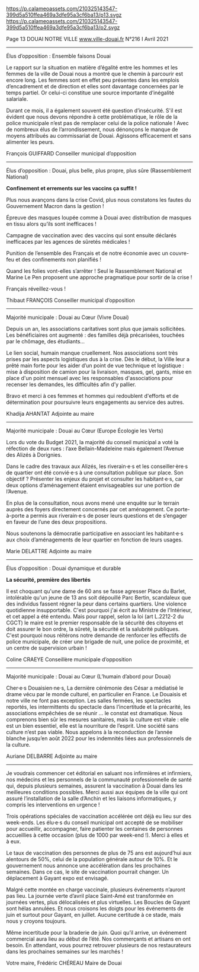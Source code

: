 https://p.calameoassets.com/210325143547-399d5a510ffea469a3dfe95a3cf6ba13/p13.svgz
https://p.calameoassets.com/210325143547-399d5a510ffea469a3dfe95a3cf6ba13/p2.svgz

Page  13
DOUAI NOTRE VILLE
www.ville-douai.fr
N°216   I
Avril 2021

---

Élus d’opposition : Ensemble faisons Douai

Le rapport sur la situation en matière d’égalité entre les hommes et les femmes de la ville de Douai nous a montré que le chemin à parcourir est encore long. Les femmes sont en effet peu présentes dans les emplois d’encadrement et de direction et elles sont davantage concernées par le temps partiel. Or celui-ci constitue une source importante d’inégalité salariale.

Durant ce mois, il a également souvent été question d’insécurité. S'il est évident que nous devons répondre à cette problématique, le rôle de la police municipale n’est pas de remplacer celui de la police nationale ! Avec de nombreux élus de l’arrondissement, nous dénonçons le manque de moyens attribués au commissariat de Douai. Agissons efficacement et sans alimenter les peurs.

François GUIFFARD
Conseiller municipal d’opposition

---

Élus d’opposition : Douai, plus belle, plus propre, plus sûre (Rassemblement National)

**Confinement et errements sur les vaccins ça suffit !**

Plus nous avançons dans la crise Covid, plus nous constatons les fautes du Gouvernement Macron dans la gestion !

Épreuve des masques loupée comme à Douai avec distribution de masques en tissu alors qu’ils sont inefficaces !

Campagne de vaccination avec des vaccins qui sont ensuite déclarés inefficaces par les agences de sûretés médicales !

Punition de l’ensemble des Français et de notre économie avec un couvre-feu et des confinements non planifiés !

Quand les folies vont-elles s’arrêter ! Seul le Rassemblement National et Marine Le Pen proposent une approche pragmatique pour sortir de la crise !

Français réveillez-vous !

Thibaut FRANÇOIS
Conseiller municipal d’opposition

---

Majorité municipale : Douai au Cœur (Vivre Douai)

Depuis un an, les associations caritatives sont plus que jamais sollicitées. Les bénéficiaires ont augmenté : des familles déjà précarisées, touchées par le chômage, des étudiants…

Le lien social, humain manque cruellement. Nos associations sont très prises par les aspects logistiques dus à la crise. Dès le début, la Ville leur a prêté main forte pour les aider d’un point de vue technique et logistique : mise à disposition de camion pour la livraison, masques, gel, gants, mise en place d'un point mensuel avec les responsables d'associations pour recenser les demandes, les difficultés afin d’y pallier.

Bravo et merci à ces femmes et hommes qui redoublent d'efforts et de détermination pour poursuivre leurs engagements au service des autres.

Khadija AHANTAT
Adjointe au maire

---

Majorité municipale : Douai au Cœur (Europe Écologie les Verts)

Lors du vote du Budget 2021, la majorité du conseil municipal a voté la réfection de deux rues : l’axe Bellain-Madeleine mais également l’Avenue des Alizés à Dorignies.

Dans le cadre des travaux aux Alizés, les riverain·e·s et les conseiller·ère·s de quartier ont été convié·e·s à une consultation publique sur place. Son objectif ? Présenter les enjeux du projet  et consulter les habitant·e·s, car deux options d’aménagement étaient envisageables sur une portion de l’Avenue.

En plus de la consultation, nous avons mené une enquête sur le terrain auprès des foyers directement concernés par cet aménagement. Ce porte-à-porte a permis aux riverain·e·s de poser leurs questions et de s’engager en faveur de l’une des deux propositions.

Nous soutenons la démocratie participative en associant les habitant·e·s aux choix d’aménagements de leur quartier en fonction de leurs usages.

Marie DELATTRE
Adjointe au maire


---

Élus d’opposition : Douai dynamique et durable

**La sécurité, première des libertés**

Il est choquant qu'une dame de 60 ans se fasse agresser Place du Barlet, intolérable qu'un jeune de 13 ans soit dépouillé Parc Bertin, scandaleux que des individus fassent régner la peur dans certains quartiers. Une violence quotidienne insupportable. C'est pourquoi j'ai écrit au Ministre de l'Intérieur, et cet appel a été entendu. Mais pour rappel, selon la loi (art L.2212-2 du CGCT) le maire est le premier responsable de la sécurité des citoyens et doit assurer le bon ordre, la sûreté, la sécurité et la salubrité publiques. C'est pourquoi nous réitérons notre demande de renforcer les effectifs de police municipale, de créer une brigade de nuit, une police de proximité, et un centre de supervision urbain !

Coline CRAEYE
Conseillère municipale d’opposition

---

Majorité municipale : Douai au Cœur (L’humain d’abord pour Douai)

Cher·e·s Douaisien·ne·s,
La dernière cérémonie des César a médiatisé le drame vécu par le monde culturel, en particulier en France. Le Douaisis et notre ville ne font pas exception. Les salles fermées, les spectacles reportés, les intermittents du spectacle dans l’incertitude et la précarité, les associations empêchées de se réunir … le constat est dramatique. Nous comprenons bien sûr les mesures sanitaires, mais la culture est vitale : elle est un bien essentiel, elle est la nourriture de l’esprit. Une société sans culture n’est pas viable. Nous appelons à la reconduction de l’année blanche jusqu’en août 2022 pour les indemnités liées aux professionnels de la culture.

Auriane DELBARRE
Adjointe au maire

---

Je voudrais commencer cet éditorial en saluant nos infirmières et infirmiers, nos médecins et les personnels de la communauté professionnelle de santé qui, depuis plusieurs semaines, assurent la vaccination à Douai dans les meilleures conditions possibles. Merci aussi aux équipes de la ville qui ont assuré l’installation de la salle d’Anchin et les liaisons informatiques, y compris les interventions en urgence !

Trois opérations spéciales de vaccination accélérée ont déjà eu lieu sur des week-ends. Les élu·e·s  du conseil municipal ont accepté de se mobiliser pour accueillir, accompagner, faire patienter les centaines de personnes accueillies à cette occasion (plus de 1000 par week-end !). Merci à elles et à eux.

Le taux de vaccination des personnes de plus de 75 ans est aujourd’hui aux alentours de 50%, celui de la population générale autour de 10%. Et le gouvernement nous annonce une accélération dans les prochaines semaines. Dans ce cas, le site de vaccination pourrait changer. Un déplacement à Gayant expo est envisagé.

Malgré cette montée en charge vaccinale, plusieurs événements n’auront pas lieu. La journée verte d’avril place Saint-Amé est transformée en journées vertes, plus délocalisées et plus virtuelles. Les Boucles de Gayant sont hélas annulées. Et nous croisons les doigts pour les événements de juin et surtout pour Gayant, en juillet. Aucune certitude à ce stade, mais nous y croyons toujours.

Même incertitude pour la braderie de juin. Quoi qu’il arrive, un événement commercial aura lieu au début de l’été. Nos commerçants et artisans en ont besoin. En attendant, vous pourrez retrouver plusieurs de nos restaurateurs dans les prochaines semaines sur les marchés !

Votre maire,
Frédéric CHÉREAU
Maire de Douai